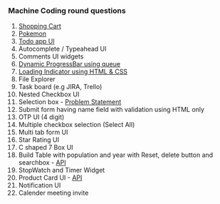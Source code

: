 ### Machine Coding round questions

1. [Shopping Cart](./shoppingCart/README.md)
2. [Pokemon](./pokemon/README.md)
3. [Todo app UI](https://github.com/Amitk3004/TodoVanillaJS)
4. Autocomplete / Typeahead UI
5. Comments UI widgets
6. [Dynamic ProgressBar using queue](./progressBar/progressBarwithQueue.html)
7. [Loading Indicator using HTML & CSS](./loadingIndicator/index.html)
8. File Explorer
9. Task board (e.g JIRA, Trello)
10. Nested Checkbox UI
11. Selection box - [Problem Statement](https://www.linkedin.com/posts/saikrishnanangunuri_reactjs-javascript-javascriptdeveloper-activity-7297238256788615168-EIvz?utm_source=share&utm_medium=member_desktop&rcm=ACoAABymBKIBVJrIEUyHmzJTX1rJLzjN_GZSBqI)
12. Submit form having name field with validation using HTML only
13. OTP UI (4 digit)
14. Multiple checkbox selection (Select All)
15. Multi tab form UI
16. Star Rating UI
17. C shaped 7 Box UI
18. Build Table with population and year with Reset, delete button and searchbox - [API](https://datausa.io/api/data?drilldowns=Nation&measures=Population)
19. StopWatch and Timer Widget
20. Product Card UI -  [API](https://fakestoreapi.com/products)
21. Notification UI
22. Calender meeting invite


